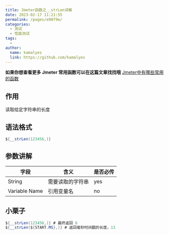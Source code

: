 ```yaml
---
title: Jmeter函数之__strLen详解
date: 2023-02-17 11:21:55
permalink: /pages/e98f9e/
categories:
  - 测试
  - 性能测试
tags:
  - 
author: 
  name: kamalyes
  link: https://github.com/kamalyes
---
```

**如果你想查看更多 Jmeter 常用函数可以在这篇文章找找哦**
[Jmeter中有哪些常用的函数](./01.Jmeter中有哪些常用的函数.md)

作用
--

读取给定字符串的长度

语法格式
----

```java
${__strLen(123456,)}
```

参数讲解
----

| 字段 | 含义 | 是否必传 |
| --- | --- | --- |
| String | 需要读取的字符串 | yes |
| Variable Name | 引用变量名 | no |


小栗子
---

```java
${__strLen(123456,)} # 最终返回 6
${__strLen(${START.MS},)} # 返回毫秒时间戳的长度，13
```
